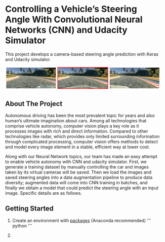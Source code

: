 # Controlling a Vehicle’s Steering Angle With Convolutional Neural Networks (CNN) and Udacity Simulator

This project develops a camera-based steering angle prediction with Keras and Udacity simulator.

![](https://github.com/xiamze/steering_angle_prediction/blob/main/Image/1.png)

## About The Project

Autonomous driving has been the most prevalent topic for years and also human’s ultimate imagination about cars. Among all technologies that comprise vehicle autonomy, computer vision plays a key role as it processes images with rich and direct information. Compared to other technologies like radar, which provides only limited surrounding information through complicated processing, computer vision offers methods to detect and model every image element in a stable, efficient way at lower cost. 

Along with our Neural Network topics, our team has made an easy attempt to enable vehicle autonomy with CNN and udacity simulator. First, we generate a training dataset by manually controlling the car and images taken by its virtual cameras will be saved. Then we load the images and saved steering angles into a data augmentation pipeline to produce data diversity; augmented data will come into CNN training in batches, and finally we obtain a model that could predict the steering angle with an input image. Specific details are as follows.

## Getting Started

1. Create an environment with [packages](https://github.com/xiamze/steering_angle_prediction/blob/main/environment.yml) (Anaconda recommended)
'''
python 
'''

3. 
